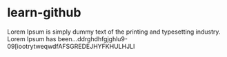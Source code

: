 # learn-github

Lorem Ipsum is simply dummy text of the printing and typesetting industry. Lorem Ipsum has been…ddrghdhfgjghlu9-09[iootrytweqwdfAFSGREDEJHYFKHULHJLI
